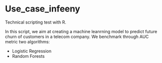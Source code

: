 # Use_case_infeeny

Technical scripting test with R.


In this script, we aim at creating a machine leanrning model to predict future churn of customers in a telecom company.
We benchmark through AUC metric two algorithms:
- Logistic Regression
- Random Forests